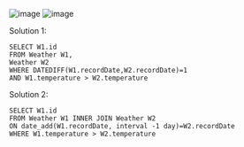 ![image](https://github.com/user-attachments/assets/b96eaa43-ba00-4e1f-b845-253c6b894cb4)
![image](https://github.com/user-attachments/assets/986407d2-772c-4713-95da-26acd19269db)

Solution 1:
```
SELECT W1.id
FROM Weather W1,
Weather W2
WHERE DATEDIFF(W1.recordDate,W2.recordDate)=1
AND W1.temperature > W2.temperature
```

Solution 2:
```
SELECT W1.id
FROM Weather W1 INNER JOIN Weather W2
ON date_add(W1.recordDate, interval -1 day)=W2.recordDate
WHERE W1.temperature > W2.temperature
```
